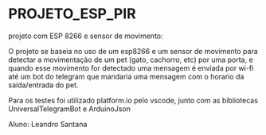 # PROJETO_ESP_PIR
projeto com ESP 8266 e sensor de movimento:

O projeto se baseia no uso de um esp8266 e um sensor de movimento para detectar a movimentação de um pet (gato, cachorro, etc) por uma porta, e quando esse movimento for detectado uma mensagem é enviada por wi-fi até um bot do telegram que mandaria uma mensagem com o horario da saída/entrada do pet.
  
Para os testes foi utilizado platform.io pelo vscode, junto com as bibliotecas UniversalTelegramBot e ArduinoJson

Aluno: Leandro Santana
